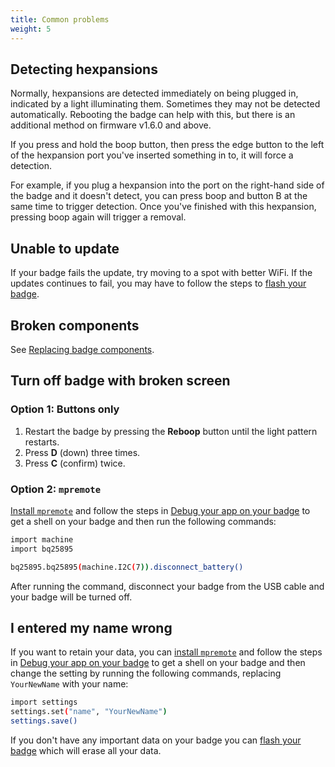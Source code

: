 ```yaml
---
title: Common problems
weight: 5
---
```


## Detecting hexpansions

Normally, hexpansions are detected immediately on being plugged in, indicated by a light illuminating them. Sometimes they may not be detected automatically. Rebooting the badge can help with this, but there is an additional method on firmware v1.6.0 and above.

If you press and hold the boop button, then press the edge button to the left of the hexpansion port you've inserted something in to, it will force a detection.

For example, if you plug a hexpansion into the port on the right-hand side of the badge and it doesn't detect, you can press boop and button B at the same time to trigger detection. Once you've finished with this hexpansion, pressing boop again will trigger a removal.

## Unable to update

If your badge fails the update, try moving to a spot with better WiFi. If the updates continues to fail, you may have to follow the steps to [flash your badge](./end-user-manual.md#flash-your-badge).

## Broken components

See [Replacing badge components](./replacing-parts.md).

## Turn off badge with broken screen

### Option 1: Buttons only

1. Restart the badge by pressing the **Reboop** button until the light pattern restarts.
2. Press **D** (down) three times.
3. Press **C** (confirm) twice.

### Option 2: `mpremote`

[Install `mpremote`](https://docs.micropython.org/en/latest/reference/mpremote.html) and follow the steps in [Debug your app on your badge](../tildagon-apps/run-on-badge.md#debug-your-app-on-your-badge) to get a shell on your badge and then run the following commands:

```sh
import machine
import bq25895

bq25895.bq25895(machine.I2C(7)).disconnect_battery()
```

After running the command, disconnect your badge from the USB cable and your badge will be turned off.

## I entered my name wrong

If you want to retain your data, you can [install `mpremote`](https://docs.micropython.org/en/latest/reference/mpremote.html) and follow the steps in [Debug your app on your badge](../tildagon-apps/run-on-badge.md#debug-your-app-on-your-badge) to get a shell on your badge and then change the setting by running the following commands, replacing `YourNewName` with your name:

```sh
import settings
settings.set("name", "YourNewName")
settings.save()
```

If you don't have any important data on your badge you can [flash your badge](./end-user-manual.md#flash-your-badge) which will erase all your data.